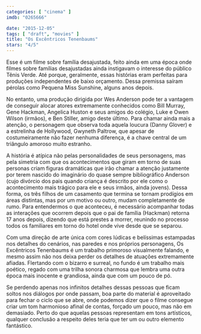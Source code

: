 ```yaml
---
categories: [ "cinema" ]
imdb: "0265666"

date: "2015-12-05"
tags: [ "draft", "movies" ]
title: "Os Excêntricos Tenenbaums"
stars: "4/5"
---
```

Esse é um filme sobre família desajustada, feito ainda em uma época onde filmes sobre famílias desajustadas ainda instigavam o interesse do público Tênis Verde. Até porque, geralmente, essas histórias eram perfeitas para produções independentes de baixo orçamento. Dessa premissa saíram pérolas como Pequena Miss Sunshine, alguns anos depois.

No entanto, uma produção dirigida por Wes Anderson pode ter a vantagem de conseguir alocar atores extremamente conhecidos como Bill Murray, Gene Hackman, Angelica Huston e seus amigos do colégio, Luke e Owen Wilson (irmãos), e Ben Stiller, amigo deste último. Para chamar ainda mais a atenção, o personagem que observa toda aquela loucura (Danny Glover) e a estrelinha de Hollywood, Gwyneth Paltrow, que apesar de costumeiramente não fazer nenhuma diferença, é a chave central de um triângulo amoroso muito estranho.

A história é atípica não pelas personalidades de seus personagens, mas pela simetria com que os acontecimentos que giram em torno de suas personas criam figuras dramáticas que irão chamar a atenção justamente por terem nascido do imaginário do quase sempre bibliográfico Anderson (cujo divórcio dos pais quando criança é descrito por ele como o acontecimento mais trágico para ele e seus irmãos, ainda jovens). Dessa forma, os três filhos de um casamento que termina se tornam prodígios em áreas distintas, mas por um motivo ou outro, mudam completamente de rumo. Para entendermos o que aconteceu, é necessário acompanhar todas as interações que ocorrem depois que o pai de família (Hackman) retorna 17 anos depois, dizendo que está prestes a morrer, reunindo no processo todos os familiares em torno do hotel onde vive desde que se separou.

Com uma direção de arte única com cores lúdicas e belíssimas estampadas nos detalhes do cenários, nas paredes e nos próprios personagens, Os Excêntricos Tenenbaums é um trabalho primoroso visualmente falando, e mesmo assim não nos deixa perder os detalhes de atuações extremamente afiadas. Flertando com o bizarro e surreal, no fundo é um trabalho mais poético, regado com uma trilha sonora charmosa que lembra uma outra época mais inocente e grandiosa, ainda que com um pouco de pó.

Se perdendo apenas nos infinitos detalhes dessas pessoas que ficam soltos nos diálogos por onde passam, boa parte do material é aproveitado para fechar o ciclo que se abre, onde podemos dizer que o filme consegue criar um tom harmonioso afinal de contas, forçado um pouco, mas não em demasiado. Perto do que aquelas pessoas representam em tons artísticos, qualquer conclusão a respeito deles teria que ter um ou outro elemento fantástico.
